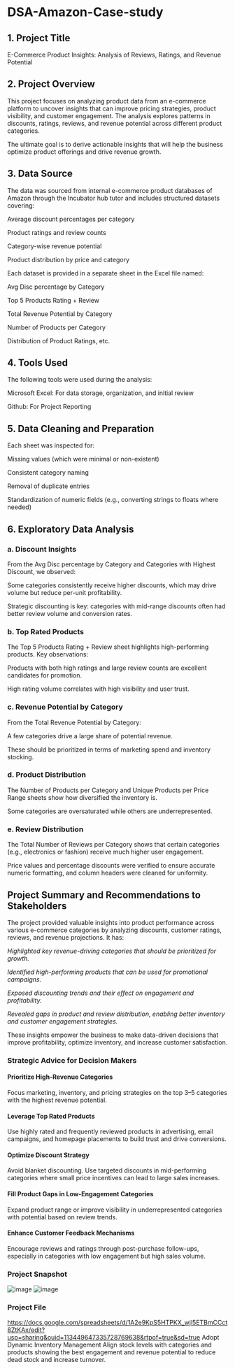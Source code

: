 # DSA-Amazon-Case-study

## 1. Project Title
 E-Commerce Product Insights: Analysis of Reviews, Ratings, and Revenue Potential

## 2. Project Overview
This project focuses on analyzing product data from an e-commerce platform to uncover insights that can improve pricing strategies, product visibility, and customer engagement. The analysis explores patterns in discounts, ratings, reviews, and revenue potential across different product categories.

The ultimate goal is to derive actionable insights that will help the business optimize product offerings and drive revenue growth.

## 3. Data Source
The data was sourced from internal e-commerce product databases of Amazon through the Incubator hub tutor and includes structured datasets covering:

Average discount percentages per category

Product ratings and review counts

Category-wise revenue potential

Product distribution by price and category

Each dataset is provided in a separate sheet in the Excel file named:

Avg Disc percentage by Category

Top 5 Products Rating + Review

Total Revenue Potential by Category

Number of Products per Category

Distribution of Product Ratings, etc.

## 4. Tools Used
The following tools were used during the analysis:

Microsoft Excel: For data storage, organization, and initial review

Github: For Project Reporting

## 5. Data Cleaning and Preparation
Each sheet was inspected for:

Missing values (which were minimal or non-existent)

Consistent category naming

Removal of duplicate entries

Standardization of numeric fields (e.g., converting strings to floats where needed)

## 6. Exploratory Data Analysis
### a. Discount Insights
From the Avg Disc percentage by Category and Categories with Highest Discount, we observed:

Some categories consistently receive higher discounts, which may drive volume but reduce per-unit profitability.

Strategic discounting is key: categories with mid-range discounts often had better review volume and conversion rates.

### b. Top Rated Products
The Top 5 Products Rating + Review sheet highlights high-performing products. Key observations:

Products with both high ratings and large review counts are excellent candidates for promotion.

High rating volume correlates with high visibility and user trust.

### c. Revenue Potential by Category
From the Total Revenue Potential by Category:

A few categories drive a large share of potential revenue.

These should be prioritized in terms of marketing spend and inventory stocking.

### d. Product Distribution
The Number of Products per Category and Unique Products per Price Range sheets show how diversified the inventory is.

Some categories are oversaturated while others are underrepresented.

### e. Review Distribution
The Total Number of Reviews per Category shows that certain categories (e.g., electronics or fashion) receive much higher user engagement.

Price values and percentage discounts were verified to ensure accurate numeric formatting, and column headers were cleaned for uniformity.

## Project Summary and Recommendations to Stakeholders
The project provided valuable insights into product performance across various e-commerce categories by analyzing discounts, customer ratings, reviews, and revenue projections. It has:

*Highlighted key revenue-driving categories that should be prioritized for growth.*

*Identified high-performing products that can be used for promotional campaigns.*

*Exposed discounting trends and their effect on engagement and profitability.*

*Revealed gaps in product and review distribution, enabling better inventory and customer engagement strategies.*

These insights empower the business to make data-driven decisions that improve profitability, optimize inventory, and increase customer satisfaction.

### Strategic Advice for Decision Makers
#### Prioritize High-Revenue Categories
Focus marketing, inventory, and pricing strategies on the top 3–5 categories with the highest revenue potential.

#### Leverage Top Rated Products
Use highly rated and frequently reviewed products in advertising, email campaigns, and homepage placements to build trust and drive conversions.

#### Optimize Discount Strategy
Avoid blanket discounting. Use targeted discounts in mid-performing categories where small price incentives can lead to large sales increases.

#### Fill Product Gaps in Low-Engagement Categories
Expand product range or improve visibility in underrepresented categories with potential based on review trends.

#### Enhance Customer Feedback Mechanisms
Encourage reviews and ratings through post-purchase follow-ups, especially in categories with low engagement but high sales volume.


### Project Snapshot
![image](https://github.com/user-attachments/assets/ee247499-c25b-4d6f-bdf1-99141bfdaf1e)
![image](https://github.com/user-attachments/assets/af4d7610-baec-4884-8e54-276ea93363e0)

### Project File
https://docs.google.com/spreadsheets/d/1A2e9KpS5HTPKX_wjl5ETBmCCct8ZtKAx/edit?usp=sharing&ouid=113449647335728769638&rtpof=true&sd=true
Adopt Dynamic Inventory Management
Align stock levels with categories and products showing the best engagement and revenue potential to reduce dead stock and increase turnover.
